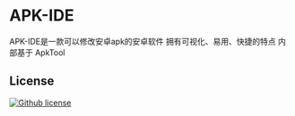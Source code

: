 # APK-IDE
APK-IDE是一款可以修改安卓apk的安卓软件
拥有可视化、易用、快捷的特点
内部基于 ApkTool

## License
[![Github license](https://img.shields.io/github/license/weg2020/apkide)](https://github.com/weg2020/apkide/blob/main/LICENSE)

